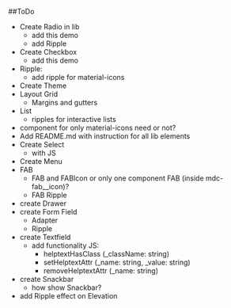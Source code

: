 ##ToDo
- Create Radio in lib
    - add this demo
    - add Ripple
- Create Checkbox
    - add this demo
- Ripple:
    - add ripple for material-icons
- Create Theme
- Layout Grid
    - Margins and gutters
- List
    - ripples for interactive lists
- component for only material-icons need or not?
- Add README.md with instruction for all lib elements
- Create Select
    - with JS
- Create Menu
- FAB
    - FAB and FABIcon or only one component FAB (inside mdc-fab__icon)?
    - FAB Ripple
- create Drawer
- create Form Field
    - Adapter
    - Ripple
- create Textfield
    - add functionality JS:
        - helptextHasClass (_className: string)
        - setHelptextAttr (_name: string, _value: string)
        - removeHelptextAttr (_name: string)
- create Snackbar
    - how show Snackbar?
- add Ripple effect on Elevation
    